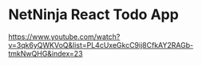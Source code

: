 # NetNinja React Todo App

<https://www.youtube.com/watch?v=3qk6yQWKVoQ&list=PL4cUxeGkcC9ij8CfkAY2RAGb-tmkNwQHG&index=23>
